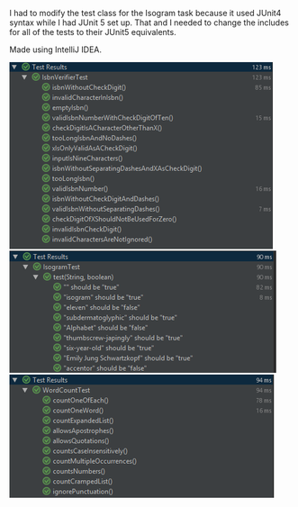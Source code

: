 I had to modify the test class for the Isogram task because it used JUnit4 syntax while I had JUnit 5 set up. That and I needed to change the includes for all of the tests to their JUnit5 equivalents.

Made using IntelliJ IDEA.

![Isbn verifier test results](results/IsbnVerifier.png)
![Isogram test results](results/Isogram.png)
![Word count test results](results/WordCount.png)
